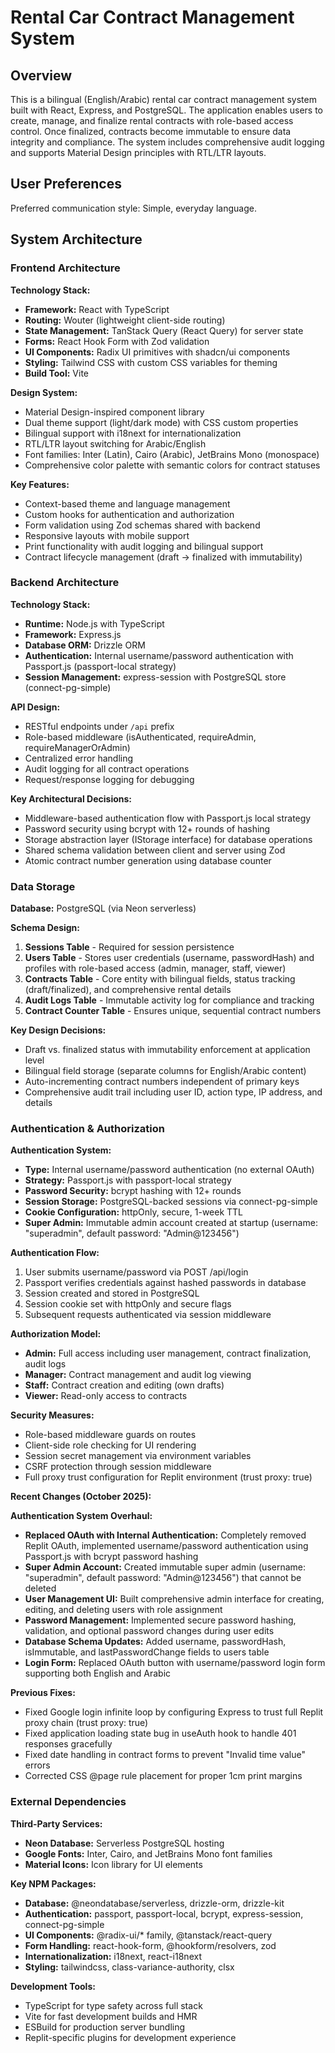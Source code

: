 # Rental Car Contract Management System

## Overview

This is a bilingual (English/Arabic) rental car contract management system built with React, Express, and PostgreSQL. The application enables users to create, manage, and finalize rental contracts with role-based access control. Once finalized, contracts become immutable to ensure data integrity and compliance. The system includes comprehensive audit logging and supports Material Design principles with RTL/LTR layouts.

## User Preferences

Preferred communication style: Simple, everyday language.

## System Architecture

### Frontend Architecture

**Technology Stack:**
- **Framework:** React with TypeScript
- **Routing:** Wouter (lightweight client-side routing)
- **State Management:** TanStack Query (React Query) for server state
- **Forms:** React Hook Form with Zod validation
- **UI Components:** Radix UI primitives with shadcn/ui components
- **Styling:** Tailwind CSS with custom CSS variables for theming
- **Build Tool:** Vite

**Design System:**
- Material Design-inspired component library
- Dual theme support (light/dark mode) with CSS custom properties
- Bilingual support with i18next for internationalization
- RTL/LTR layout switching for Arabic/English
- Font families: Inter (Latin), Cairo (Arabic), JetBrains Mono (monospace)
- Comprehensive color palette with semantic colors for contract statuses

**Key Features:**
- Context-based theme and language management
- Custom hooks for authentication and authorization
- Form validation using Zod schemas shared with backend
- Responsive layouts with mobile support
- Print functionality with audit logging and bilingual support
- Contract lifecycle management (draft → finalized with immutability)

### Backend Architecture

**Technology Stack:**
- **Runtime:** Node.js with TypeScript
- **Framework:** Express.js
- **Database ORM:** Drizzle ORM
- **Authentication:** Internal username/password authentication with Passport.js (passport-local strategy)
- **Session Management:** express-session with PostgreSQL store (connect-pg-simple)

**API Design:**
- RESTful endpoints under `/api` prefix
- Role-based middleware (isAuthenticated, requireAdmin, requireManagerOrAdmin)
- Centralized error handling
- Audit logging for all contract operations
- Request/response logging for debugging

**Key Architectural Decisions:**
- Middleware-based authentication flow with Passport.js local strategy
- Password security using bcrypt with 12+ rounds of hashing
- Storage abstraction layer (IStorage interface) for database operations
- Shared schema validation between client and server using Zod
- Atomic contract number generation using database counter

### Data Storage

**Database:** PostgreSQL (via Neon serverless)

**Schema Design:**

1. **Sessions Table** - Required for session persistence
2. **Users Table** - Stores user credentials (username, passwordHash) and profiles with role-based access (admin, manager, staff, viewer)
3. **Contracts Table** - Core entity with bilingual fields, status tracking (draft/finalized), and comprehensive rental details
4. **Audit Logs Table** - Immutable activity log for compliance and tracking
5. **Contract Counter Table** - Ensures unique, sequential contract numbers

**Key Design Decisions:**
- Draft vs. finalized status with immutability enforcement at application level
- Bilingual field storage (separate columns for English/Arabic content)
- Auto-incrementing contract numbers independent of primary keys
- Comprehensive audit trail including user ID, action type, IP address, and details

### Authentication & Authorization

**Authentication System:**
- **Type:** Internal username/password authentication (no external OAuth)
- **Strategy:** Passport.js with passport-local strategy
- **Password Security:** bcrypt hashing with 12+ rounds
- **Session Storage:** PostgreSQL-backed sessions via connect-pg-simple
- **Cookie Configuration:** httpOnly, secure, 1-week TTL
- **Super Admin:** Immutable admin account created at startup (username: "superadmin", default password: "Admin@123456")

**Authentication Flow:**
1. User submits username/password via POST /api/login
2. Passport verifies credentials against hashed passwords in database
3. Session created and stored in PostgreSQL
4. Session cookie set with httpOnly and secure flags
5. Subsequent requests authenticated via session middleware

**Authorization Model:**
- **Admin:** Full access including user management, contract finalization, audit logs
- **Manager:** Contract management and audit log viewing
- **Staff:** Contract creation and editing (own drafts)
- **Viewer:** Read-only access to contracts

**Security Measures:**
- Role-based middleware guards on routes
- Client-side role checking for UI rendering
- Session secret management via environment variables
- CSRF protection through session middleware
- Full proxy trust configuration for Replit environment (trust proxy: true)

**Recent Changes (October 2025):**

**Authentication System Overhaul:**
- **Replaced OAuth with Internal Authentication:** Completely removed Replit OAuth, implemented username/password authentication using Passport.js with bcrypt password hashing
- **Super Admin Account:** Created immutable super admin (username: "superadmin", default password: "Admin@123456") that cannot be deleted
- **User Management UI:** Built comprehensive admin interface for creating, editing, and deleting users with role assignment
- **Password Management:** Implemented secure password hashing, validation, and optional password changes during user edits
- **Database Schema Updates:** Added username, passwordHash, isImmutable, and lastPasswordChange fields to users table
- **Login Form:** Replaced OAuth button with username/password login form supporting both English and Arabic

**Previous Fixes:**
- Fixed Google login infinite loop by configuring Express to trust full Replit proxy chain (trust proxy: true)
- Fixed application loading state bug in useAuth hook to handle 401 responses gracefully
- Fixed date handling in contract forms to prevent "Invalid time value" errors
- Corrected CSS @page rule placement for proper 1cm print margins

### External Dependencies

**Third-Party Services:**
- **Neon Database:** Serverless PostgreSQL hosting
- **Google Fonts:** Inter, Cairo, and JetBrains Mono font families
- **Material Icons:** Icon library for UI elements

**Key NPM Packages:**
- **Database:** @neondatabase/serverless, drizzle-orm, drizzle-kit
- **Authentication:** passport, passport-local, bcrypt, express-session, connect-pg-simple
- **UI Components:** @radix-ui/* family, @tanstack/react-query
- **Form Handling:** react-hook-form, @hookform/resolvers, zod
- **Internationalization:** i18next, react-i18next
- **Styling:** tailwindcss, class-variance-authority, clsx

**Development Tools:**
- TypeScript for type safety across full stack
- Vite for fast development builds and HMR
- ESBuild for production server bundling
- Replit-specific plugins for development experience